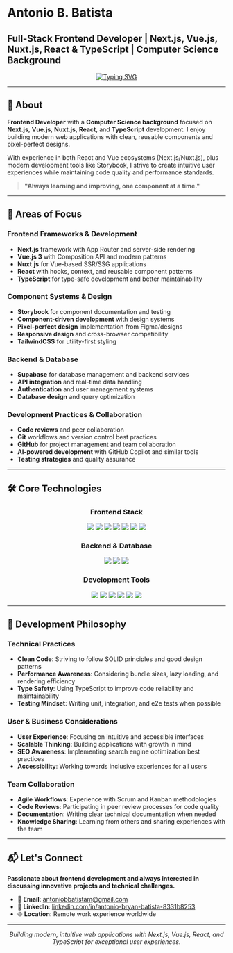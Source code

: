 # Antonio B. Batista

## Full-Stack Frontend Developer | Next.js, Vue.js, Nuxt.js, React & TypeScript | Computer Science Background

<div align="center">
  
[![Typing SVG](https://readme-typing-svg.demolab.com?font=Fira+Code&size=20&pause=1200&center=true&vCenter=true&width=600&lines=Next.js+%26+Vue.js+Developer;React+%26+TypeScript+Expert;Pixel+Perfect+Design;Storybook+%26+Component+Systems)](https://git.io/typing-svg)

</div>

---

## <span id="about">🎯 About</span>

**Frontend Developer** with a **Computer Science background** focused on **Next.js**, **Vue.js**, **Nuxt.js**, **React**, and **TypeScript** development. I enjoy building modern web applications with clean, reusable components and pixel-perfect designs.

With experience in both React and Vue ecosystems (Next.js/Nuxt.js), plus modern development tools like Storybook, I strive to create intuitive user experiences while maintaining code quality and performance standards.

> **"Always learning and improving, one component at a time."**

---

## <span id="expertise">💼 Areas of Focus</span>

### **Frontend Frameworks & Development**

- **Next.js** framework with App Router and server-side rendering
- **Vue.js 3** with Composition API and modern patterns
- **Nuxt.js** for Vue-based SSR/SSG applications
- **React** with hooks, context, and reusable component patterns
- **TypeScript** for type-safe development and better maintainability

### **Component Systems & Design**

- **Storybook** for component documentation and testing
- **Component-driven development** with design systems
- **Pixel-perfect design** implementation from Figma/designs
- **Responsive design** and cross-browser compatibility
- **TailwindCSS** for utility-first styling

### **Backend & Database**

- **Supabase** for database management and backend services
- **API integration** and real-time data handling
- **Authentication** and user management systems
- **Database design** and query optimization

### **Development Practices & Collaboration**

- **Code reviews** and peer collaboration
- **Git** workflows and version control best practices
- **GitHub** for project management and team collaboration
- **AI-powered development** with GitHub Copilot and similar tools
- **Testing strategies** and quality assurance

---

## <span id="technologies">🛠 Core Technologies</span>

<div align="center">

### **Frontend Stack**

<p>
  <img src="https://img.shields.io/badge/Next.js-000000?style=for-the-badge&logo=next.js&logoColor=white" />
  <img src="https://img.shields.io/badge/Vue.js-4FC08D?style=for-the-badge&logo=vue.js&logoColor=white" />
  <img src="https://img.shields.io/badge/Nuxt.js-00DC82?style=for-the-badge&logo=nuxt.js&logoColor=white" />
  <img src="https://img.shields.io/badge/React-20232A?style=for-the-badge&logo=react&logoColor=61DAFB" />
  <img src="https://img.shields.io/badge/Astro-FF5D01?style=for-the-badge&logo=astro&logoColor=white" />
  <img src="https://img.shields.io/badge/TypeScript-3178C6?style=for-the-badge&logo=typescript&logoColor=white" />
  <img src="https://img.shields.io/badge/Tailwind_CSS-38B2AC?style=for-the-badge&logo=tailwind-css&logoColor=white" />
</p>

### **Backend & Database**

<p>
  <img src="https://img.shields.io/badge/Supabase-3ECF8E?style=for-the-badge&logo=supabase&logoColor=white" />
  <img src="https://img.shields.io/badge/PostgreSQL-336791?style=for-the-badge&logo=postgresql&logoColor=white" />
  <img src="https://img.shields.io/badge/API-FF6B6B?style=for-the-badge&logo=fastapi&logoColor=white" />
</p>

### **Development Tools**

<p>
  <img src="https://img.shields.io/badge/Storybook-FF4785?style=for-the-badge&logo=storybook&logoColor=white" />
  <img src="https://img.shields.io/badge/Git-F05032?style=for-the-badge&logo=git&logoColor=white" />
  <img src="https://img.shields.io/badge/GitHub-181717?style=for-the-badge&logo=github&logoColor=white" />
  <img src="https://img.shields.io/badge/GitHub_Copilot-000000?style=for-the-badge&logo=github&logoColor=white" />
  <img src="https://img.shields.io/badge/ESLint-4B32C3?style=for-the-badge&logo=eslint&logoColor=white" />
  <img src="https://img.shields.io/badge/Prettier-F7B93E?style=for-the-badge&logo=prettier&logoColor=black" />
</p>

</div>

---

## <span id="approach">🚀 Development Philosophy</span>

### **Technical Practices**

- **Clean Code**: Striving to follow SOLID principles and good design patterns
- **Performance Awareness**: Considering bundle sizes, lazy loading, and rendering efficiency
- **Type Safety**: Using TypeScript to improve code reliability and maintainability
- **Testing Mindset**: Writing unit, integration, and e2e tests when possible

### **User & Business Considerations**

- **User Experience**: Focusing on intuitive and accessible interfaces
- **Scalable Thinking**: Building applications with growth in mind
- **SEO Awareness**: Implementing search engine optimization best practices
- **Accessibility**: Working towards inclusive experiences for all users

### **Team Collaboration**

- **Agile Workflows**: Experience with Scrum and Kanban methodologies
- **Code Reviews**: Participating in peer review processes for code quality
- **Documentation**: Writing clear technical documentation when needed
- **Knowledge Sharing**: Learning from others and sharing experiences with the team

---

## <span id="contact">📬 Let's Connect</span>

**Passionate about frontend development and always interested in discussing innovative projects and technical challenges.**

- 📧 **Email**: [antoniobbatistam@gmail.com](mailto:antoniobbatistam@gmail.com)
- 💼 **LinkedIn**: [linkedin.com/in/antonio-bryan-batista-8331b8253](https://www.linkedin.com/in/antonio-bryan-batista-8331b8253)
- 🌐 **Location**: Remote work experience worldwide

---

<div align="center">
  <i>Building modern, intuitive web applications with Next.js, Vue.js, React, and TypeScript for exceptional user experiences.</i>
</div>
